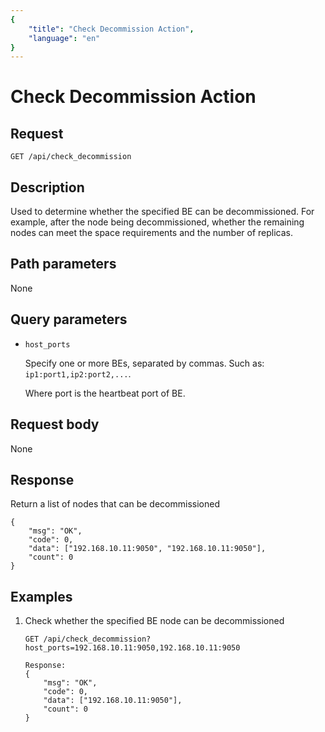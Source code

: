 ```yaml
---
{
    "title": "Check Decommission Action",
    "language": "en"
}
---
```


# Check Decommission Action

## Request

`GET /api/check_decommission`

## Description

Used to determine whether the specified BE can be decommissioned. For example, after the node being decommissioned, whether the remaining nodes can meet the space requirements and the number of replicas.
    
## Path parameters

None

## Query parameters

* `host_ports`

    Specify one or more BEs, separated by commas. Such as: `ip1:port1,ip2:port2,...`.

    Where port is the heartbeat port of BE.

## Request body

None

## Response

Return a list of nodes that can be decommissioned

```
{
	"msg": "OK",
	"code": 0,
	"data": ["192.168.10.11:9050", "192.168.10.11:9050"],
	"count": 0
}
```
    
## Examples

1. Check whether the specified BE node can be decommissioned

    ```
    GET /api/check_decommission?host_ports=192.168.10.11:9050,192.168.10.11:9050
    
    Response:
    {
    	"msg": "OK",
    	"code": 0,
    	"data": ["192.168.10.11:9050"],
    	"count": 0
    }
    ```




